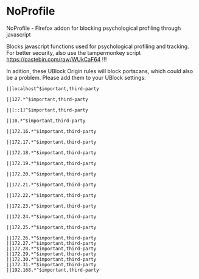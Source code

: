 # NoProfile
NoProfile - FIrefox addon for blocking psychological profiling through javascript

Blocks javascript functions used for psychological profiling and tracking.
For better security, also use the tampermonkey script https://pastebin.com/raw/WUkCaF64 !!!

In adition, these UBlock Origin rules will block portscans, which could also be a problem. Please add them to your UBlock settings:

    ||localhost^$important,third-party
    
    ||127.*^$important,third-party
    
    ||[::1]^$important,third-party
    
    ||10.*^$important,third-party
    
    ||172.16.*^$important,third-party
    
    ||172.17.*^$important,third-party
    
    ||172.18.*^$important,third-party
    
    ||172.19.*^$important,third-party
    
    ||172.20.*^$important,third-party
    
    ||172.21.*^$important,third-party
    
    ||172.22.*^$important,third-party
    
    ||172.23.*^$important,third-party
    
    ||172.24.*^$important,third-party
    
    ||172.25.*^$important,third-party
    
    ||172.26.*^$important,third-party
    ||172.27.*^$important,third-party
    ||172.28.*^$important,third-party
    ||172.29.*^$important,third-party
    ||172.30.*^$important,third-party
    ||172.31.*^$important,third-party
    ||192.168.*^$important,third-party
